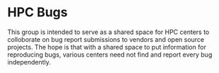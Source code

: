 # HPC Bugs

This group is intended to serve as a shared space for HPC centers to colloborate on bug report submissions to vendors and open source projects.
The hope is that with a shared space to put information for reproducing bugs, various centers need not find and report every bug independently.
